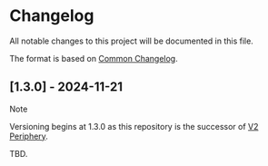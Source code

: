 # Changelog

All notable changes to this project will be documented in this file.

The format is based on [Common Changelog](https://common-changelog.org/).

## [1.3.0] - 2024-11-21

<!-- prettier-ignore -->
> [!NOTE]
> Versioning begins at 1.3.0 as this repository is the successor of [V2 Periphery](https://github.com/sablier-labs/v2-periphery).

TBD.
